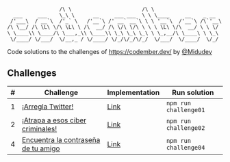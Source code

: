 ```
                 /\ \                       /\ \
  ___     ___    \_\ \      __     ___ ___  \ \ \____     __    _ __
 /'___\  / __`\  /'_` \   /'__`\ /' __` __`\ \ \ '__`\  /'__`\ /\`'__\
/\ \__/ /\ \L\ \/\ \L\ \ /\  __/ /\ \/\ \/\ \ \ \ \L\ \/\  __/ \ \ \/
\ \____\\ \____/\ \___,_\\ \____\\ \_\ \_\ \_\ \ \_,__/\ \____\ \ \_\
 \/____/ \/___/  \/__,_ / \/____/ \/_/\/_/\/_/  \/___/  \/____/  \/_/
```

Code solutions to the challenges of https://codember.dev/ by [@Midudev](https://github.com/midudev)

## Challenges

| #   | Challenge                                                      | Implementation                 | Run solution          |
| --- | -------------------------------------------------------------- | ------------------------------ | --------------------- |
| 1   | [¡Arregla Twitter!](./challenge01/README.md)                   | [Link](./challenge01/index.js) | `npm run challenge01` |
| 2   | [¡Atrapa a esos ciber criminales!](./challenge02/README.md)    | [Link](./challenge02/index.js) | `npm run challenge02` |
| 4   | [Encuentra la contraseña de tu amigo](./challenge04/README.md) | [Link](./challenge04/index.js) | `npm run challenge04` |
